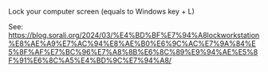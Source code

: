 Lock your computer screen (equals to Windows key + L)

See: <https://blog.sorali.org/2024/03/%E4%BD%BF%E7%94%A8lockworkstation%E8%AE%A9%E7%AC%94%E8%AE%B0%E6%9C%AC%E7%9A%84%E5%8F%AF%E7%BC%96%E7%A8%8B%E6%8C%89%E9%94%AE%E5%8F%91%E6%8C%A5%E4%BD%9C%E7%94%A8/>
